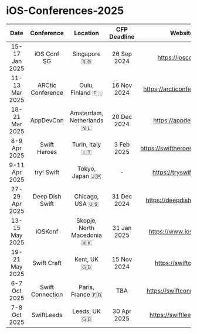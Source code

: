 # iOS-Conferences-2025

| Date | Conference | Location | CFP Deadline | Website |
| :--: | :--: | :--: | :--: | :--: | 
| 15-17 Jan 2025 | iOS Conf SG | Singapore 🇸🇬 | 26 Sep 2024 | https://iosconf.sg |  
| 11-13 Mar 2025 | ARCtic Conference | Oulu, Finland 🇫🇮 | 16 Nov 2024 | https://arcticonference.com |  
| 18-21 Mar 2025 | AppDevCon | Amsterdam, Netherlands 🇳🇱 | 20 Dec 2024 | https://appdevcon.nl |  
| 8-9 Apr 2025 | Swift Heroes | Turin, Italy 🇮🇹 | 3 Feb 2025 | https://swiftheroes.com/2025 |  
| 9-11 Apr 2025 | try! Swift | Tokyo, Japan 🇯🇵 | - | https://tryswift.jp/_en |  
| 27-29 Apr 2025 | Deep Dish Swift | Chicago, USA 🇺🇸 | 31 Dec 2024 | https://deepdishswift.com |  
| 13-15 May 2025 | iOSKonf | Skopje, North Macedonia 🇲🇰 | 31 Jan 2025 | https://www.ioskonf.mk |  
| 19-21 May 2025 | Swift Craft | Kent, UK 🇬🇧 | 15 Nov 2024 | https://swiftcraft.uk |  
| 6-7 Oct 2025 | Swift Connection | Paris, France 🇫🇷 | TBA | https://swiftconnection.io |  
| 7-8 Oct 2025 | SwiftLeeds | Leeds, UK 🇬🇧 | 30 Apr 2025 | https://swiftleeds.co.uk |  

